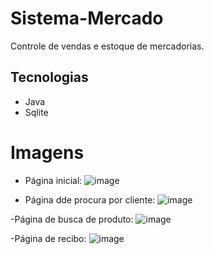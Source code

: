 # Sistema-Mercado

Controle de vendas e estoque de mercadorias.

## Tecnologias
- Java
- Sqlite

# Imagens
- Página inicial:
![image](https://user-images.githubusercontent.com/56769013/84583542-d2852c80-adcf-11ea-9950-e5fc61a42d94.png)

- Página dde procura por cliente:
![image](https://user-images.githubusercontent.com/56769013/84583546-e9c41a00-adcf-11ea-8ce0-92cdfe8480b6.png)

-Página de busca de produto: 
![image](https://user-images.githubusercontent.com/56769013/84583562-06605200-add0-11ea-9bdc-c9a084918992.png)

-Página de recibo:
![image](https://user-images.githubusercontent.com/56769013/84583576-209a3000-add0-11ea-93a8-7021f7470825.png)
